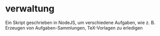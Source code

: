 # verwaltung
Ein Skript geschrieben in NodeJS, um verschiedene Aufgaben, wie z. B. Erzeugen von Aufgaben-Sammlungen, TeX-Vorlagen zu erledigen

